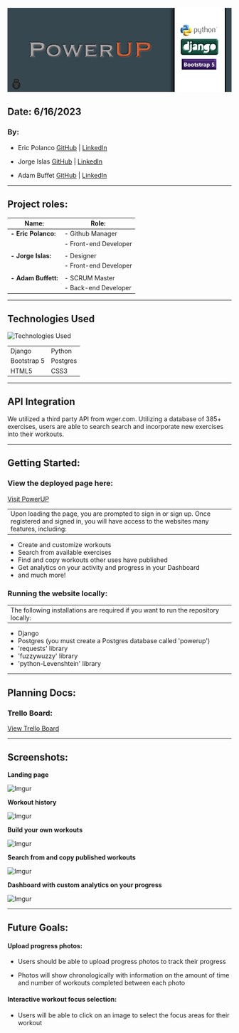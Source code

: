 ![banner](/main_app//static/images/README/banner.png)

## Date: 6/16/2023

### By: 

- Eric Polanco [GitHub](https://github.com/epolancot) | [LinkedIn](https://www.linkedin.com/in/epolancot/)

- Jorge Islas [GitHub](https://github.com/Jorgeislas97) | [LinkedIn](https://www.linkedin.com/in/jorge-islas-47136a275/) 

- Adam Buffet [GitHub](https://github.com/Fizreal) | [LinkedIn](https://www.linkedin.com/in/adam-buffett/) 

---

## Project roles:

| **Name:**            | **Role:**             |
| -------------------- | --------------------- |
| **- Eric Polanco:**  | - Github Manager      |
|                      | - Front-end Developer |
|                      |                       |
| **- Jorge Islas:**   | - Designer            |
|                      | - Front-end Developer |
|                      |                       |
| **- Adam Buffett:**  | - SCRUM Master        |
|                      | - Back-end Developer  |

---

## Technologies Used

![Technologies Used](https://skillicons.dev/icons?i=django,python,bootstrap,postgres,html,css)

|            |          |
| ---------- | -------- |
| Django     | Python   |
| Bootstrap 5| Postgres |
| HTML5      | CSS3     |

---

## API Integration

We utilized a third party API from wger.com. Utilizing a database of 385+ exercises, users are able to search search and incorporate new exercises into their workouts.

---

## Getting Started:

### View the deployed page here:

[Visit PowerUP]()

<table>
<tr>
<td>
Upon loading the page, you are prompted to sign in or sign up. Once registered and signed in, you will have access to the websites many features, including:
</td>
</tr>
</table>

- Create and customize workouts
- Search from available exercises
- Find and copy workouts other uses have published
- Get analytics on your activity and progress in your Dashboard
- and much more!


### Running the website locally:
<table>
<tr>
<td>
The following installations are required if you want to run the repository locally:
</td>
</tr>
</table>

- Django
- Postgres (you must create a Postgres database called 'powerup')
- 'requests' library
- 'fuzzywuzzy' library
- 'python-Levenshtein' library

---

## Planning Docs:

### Trello Board:

[View Trello Board](https://trello.com/b/LwlBf3aL/powerup)

---

## Screenshots:

**Landing page**

![Imgur](https://i.imgur.com/ocG3YY0.png)

**Workout history**

![Imgur](https://i.imgur.com/pDxQm9H.png)

**Build your own workouts**

![Imgur](https://i.imgur.com/nXSaOXn.png)

**Search from and copy published workouts**

![Imgur](https://i.imgur.com/f6FX2F8.png)

**Dashboard with custom analytics on your progress**

![Imgur](https://i.imgur.com/h9VaVtw.png)

---

## Future Goals:

#### Upload progress photos:

- Users should be able to upload progress photos to track their progress

- Photos will show chronologically with information on the amount of time and number of workouts completed between each photo

#### Interactive workout focus selection:

- Users will be able to click on an image to select the focus areas for their workout


